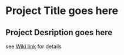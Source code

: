 # Project Title goes here
## Project Desription goes here

see [Wiki link](https://github.com/wadeolsson/pews/wiki) for details
